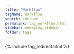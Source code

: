 ```yaml
---
title: "Workflow"
tagName: workflow
search: exclude
permalink: tag_workflow.html
sidebar: overview_sidebar
folder: tags
---
```

{% include tag_redirect.html %}

